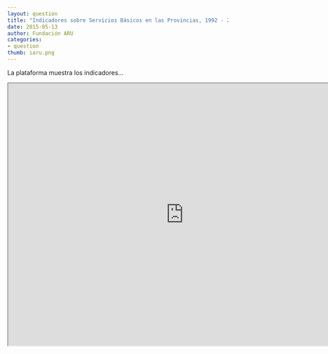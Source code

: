 ```yaml
---
layout: question
title: "Indicadores sobre Servicios Básicos en las Provincias, 1992 - 2012"
date: 2015-05-13
author: Fundación ARU
categories:
- question
thumb: iaru.png
---
```

La plataforma muestra los indicadores...

<iframe src="http://opendatabolivia.github.io/serp_nacional.html" width="800" height="600" align="center"> 
